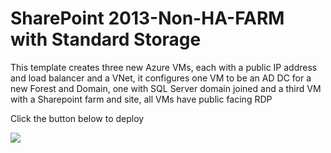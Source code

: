 # SharePoint 2013-Non-HA-FARM with Standard Storage

This template creates three new Azure VMs, each with a public IP address and load balancer and a VNet, it configures one VM to be an AD DC for a new Forest and Domain, one with SQL Server domain joined and a third VM with a Sharepoint farm and  site, all VMs have public facing RDP

Click the button below to deploy

<a href="https://portal.azure.com/#create/Microsoft.Template/uri/https%3A%2F%2Fraw.githubusercontent.com%2Frazar-msft%2FSharePoint-Non-HA-FARM%2Fmaster%2Fazuredeploy.json" target="_blank">
    <img src="http://azuredeploy.net/deploybutton.png"/>
</a>
